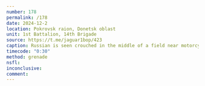 ```yaml
---
number: 178
permalink: /178
date: 2024-12-2
location: Pokrovsk raion, Donetsk oblast
unit: 1st Battalion, 14th Brigade
source: https://t.me/jaguar1bop/423
caption: Russian is seen crouched in the middle of a field near motorcycle that broke. Unwilling to suffer from drone attacks, he blows up grenade to his face
timecode: "0:30"
method: grenade
nsfl: 
inconclusive: 
comment: 
---
```

<script async src="https://telegram.org/js/telegram-widget.js?22" data-telegram-post="jaguar1bop/423" data-width="100%" data-userpic="false"></script>